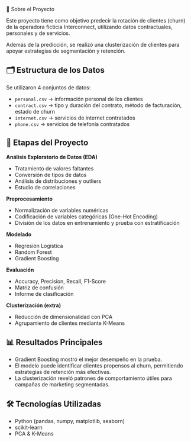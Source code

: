 📌 Sobre el Proyecto

Este proyecto tiene como objetivo predecir la rotación de clientes (churn) de la operadora ficticia Interconnect, utilizando datos contractuales, personales y de servicios.

Además de la predicción, se realizó una clusterización de clientes para apoyar estrategias de segmentación y retención.

## 🗂️ Estructura de los Datos

Se utilizaron 4 conjuntos de datos:

- `personal.csv` → información personal de los clientes  
- `contract.csv` → tipo y duración del contrato, método de facturación, estado de churn  
- `internet.csv` → servicios de internet contratados  
- `phone.csv` → servicios de telefonía contratados  

## 🔎 Etapas del Proyecto

**Análisis Exploratorio de Datos (EDA)**

- Tratamiento de valores faltantes  
- Conversión de tipos de datos  
- Análisis de distribuciones y outliers  
- Estudio de correlaciones  

**Preprocesamiento**

- Normalización de variables numéricas  
- Codificación de variables categóricas (One-Hot Encoding)  
- División de los datos en entrenamiento y prueba con estratificación  

**Modelado**

- Regresión Logística  
- Random Forest  
- Gradient Boosting  

**Evaluación**

- Accuracy, Precision, Recall, F1-Score  
- Matriz de confusión  
- Informe de clasificación  

**Clusterización (extra)**

- Reducción de dimensionalidad con PCA  
- Agrupamiento de clientes mediante K-Means  

## 📊 Resultados Principales

- Gradient Boosting mostró el mejor desempeño en la prueba.  
- El modelo puede identificar clientes propensos al churn, permitiendo estrategias de retención más efectivas.  
- La clusterización reveló patrones de comportamiento útiles para campañas de marketing segmentadas.  

## 🛠️ Tecnologías Utilizadas

- Python (pandas, numpy, matplotlib, seaborn)  
- scikit-learn  
- PCA & K-Means  
